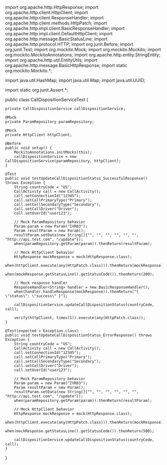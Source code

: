 import org.apache.http.HttpResponse;
import org.apache.http.client.HttpClient;
import org.apache.http.client.ResponseHandler;
import org.apache.http.client.methods.HttpPatch;
import org.apache.http.impl.client.BasicResponseHandler;
import org.apache.http.impl.client.DefaultHttpClient;
import org.apache.http.message.BasicStatusLine;
import org.apache.http.protocol.HTTP;
import org.junit.Before;
import org.junit.Test;
import org.mockito.Mock;
import org.mockito.Mockito;
import org.mockito.MockitoAnnotations;
import org.apache.http.entity.StringEntity;
import org.apache.http.util.EntityUtils;
import org.apache.http.message.BasicHttpResponse;
import static org.mockito.Mockito.*;

import java.util.HashMap;
import java.util.Map;
import java.util.UUID;

import static org.junit.Assert.*;

public class CallDispositionServiceTest {

    private CallDispositionService callDispositionService;

    @Mock
    private ParamRepository paramRepository;

    @Mock
    private HttpClient httpClient;

    @Before
    public void setup() {
        MockitoAnnotations.initMocks(this);
        callDispositionService = new CallDispositionService(paramRepository, httpClient);
    }

    @Test
    public void testUpdateCallDispositionStatus_SuccessfulResponse() throws Exception {
        String countryCode = "US";
        CallActivity call = new CallActivity();
        call.setConnectionId("12345");
        call.setCallPrimaryType("Primary");
        call.setCallSecondaryType("Secondary");
        call.setCallDriver("Driver");
        call.setUserId("user123");

        // Mock ParamRepository behavior
        Param param = new Param("IVR03");
        Param resultParam = new Param();
        resultParam.setData(new String[]{"", "", "", "", "", "", "http://api.test.com", "/update"});
        when(paramRepository.getParam(param)).thenReturn(resultParam);

        // Mock HttpClient behavior
        HttpResponse mockResponse = mock(HttpResponse.class);
        when(httpClient.execute(any(HttpPatch.class))).thenReturn(mockResponse);
        when(mockResponse.getStatusLine().getStatusCode()).thenReturn(200);

        // Mock response handler
        ResponseHandler<String> handler = new BasicResponseHandler();
        when(handler.handleResponse(mockResponse)).thenReturn("{ \"status\": \"success\" }");

        callDispositionService.updateCallDispositionStatus(countryCode, call);

        verify(httpClient, times(1)).execute(any(HttpPatch.class));
    }

    @Test(expected = Exception.class)
    public void testUpdateCallDispositionStatus_ErrorResponse() throws Exception {
        String countryCode = "US";
        CallActivity call = new CallActivity();
        call.setConnectionId("12345");
        call.setCallPrimaryType("Primary");
        call.setCallSecondaryType("Secondary");
        call.setCallDriver("Driver");
        call.setUserId("user123");

        // Mock ParamRepository behavior
        Param param = new Param("IVR03");
        Param resultParam = new Param();
        resultParam.setData(new String[]{"", "", "", "", "", "", "http://api.test.com", "/update"});
        when(paramRepository.getParam(param)).thenReturn(resultParam);

        // Mock HttpClient behavior
        HttpResponse mockResponse = mock(HttpResponse.class);
        when(httpClient.execute(any(HttpPatch.class))).thenReturn(mockResponse);
        when(mockResponse.getStatusLine().getStatusCode()).thenReturn(500);

        callDispositionService.updateCallDispositionStatus(countryCode, call);
    }
}
